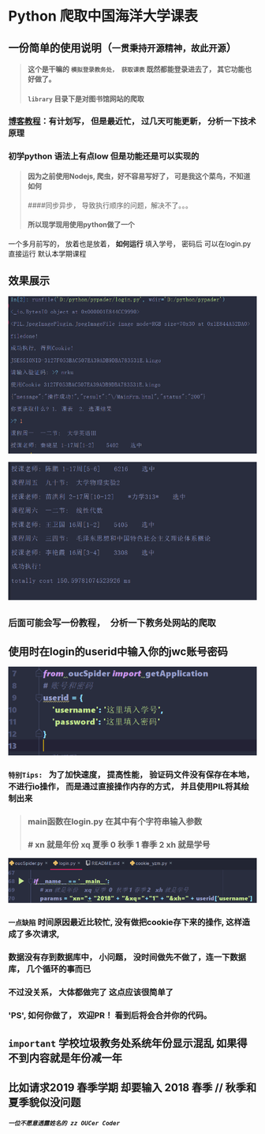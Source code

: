 # Python 爬取中国海洋大学课表

## 一份简单的使用说明（`一贯秉持开源精神，故此开源`）

> #### 这个是干嘛的 `模拟登录教务处， 获取课表` 既然都能登录进去了， 其它功能也好做了。
> #### `library` 目录下是对图书馆网站的爬取
### [博客教程]()：有计划写， 但是最近忙， 过几天可能更新， 分析一下技术原理

### 初学python 语法上有点low 但是功能还是可以实现的

> #### 因为之前使用Nodejs, 爬虫，好不容易写好了， 可是我这个菜鸟，不知道如何
> ####同步异步， 导致执行顺序的问题，解决不了。。。
> #### 所以现学现用使用python做了一个

一个多月前写的， 放着也是放着， **如何运行** 填入学号， 密码后 可以在login.py 直接运行 默认本学期课程

## 效果展示

![dis1](img/dis1.png)

![dis2](img/dis2.png)
## `后面可能会写一份教程， 分析一下教务处网站的爬取`

## 使用时在login的userid中输入你的jwc账号密码

![tip1](img/tip1.png)

### ` 特别Tips:  ` 为了加快速度， 提高性能， 验证码文件没有保存在本地，不进行io操作， 而是通过直接操作内存的方式， 并且使用PIL将其绘制出来

> ### main函数在login.py 在其中有个字符串输入参数
> ### # xn 就是年份    xq 夏季  0  秋季 1 春季 2   xh 就是学号

![tip2](img/tip2.png)

### `一点缺陷` 时间原因最近比较忙, 没有做把cookie存下来的操作, 这样造成了多次请求,
### 数据没有存到数据库中， 小问题， 没时间做先不做了，连一下数据库， 几个循环的事而已
### 不过没关系， 大体都做完了 这点应该很简单了
### 'PS', 如何你做了， 欢迎PR！ 看到后将会合并你的代码。

## `important` 学校垃圾教务处系统年份显示混乱 如果得不到内容就是年份减一年
## 比如请求2019 春季学期 却要输入 2018 春季 // 秋季和夏季貌似没问题

#### *`一位不愿意透露姓名的 zz OUCer Coder`*
